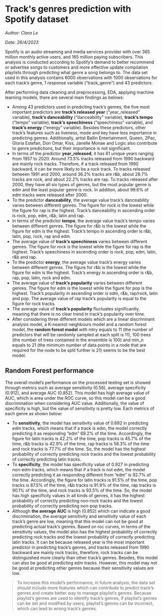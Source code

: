 # Track's genres prediction with Spotify dataset
_Author: Clara Le_

_Date: 26/4/2023_

Spotify is an audio streaming and media services provider with over 365 million monthly active users, and 165 million paying subscribers. This analysis is conducted according to Spotify’s demand to better recommend or advertise songs to customers and more effective update compilation playlists through predicting what genre a song belongs to. The data set used in this analysis contains 6000 observations with 1000 observations for each track’s genre, 1 response variable (“track_genre”) and 43 predictors. 

After performing data cleaning and preprocessing, EDA, applying machine learning models, there are several main findings as belows:
+ Among 43 predictors used in predicting track’s genres, the five most important predictors are **track’s released year** (“year_released” variable), **track’s danceability** (“danceability” variable), **track’s tempo** (“tempo” variable), **track’s speechiness** (“speechiness” variable), and **track’s energy** (“energy” variable). Besides these predictors, other track’s features such as liveness, mode and key have less importance in predicting genres. Additionally, artist Ballin Entertainment, Queen, 2Pac, Gloria Estefan, Don Omar, Kiss, Janelle Monae and Logic also contribute to genre predictions, but their importance is not significant.
+ In terms of the predictor **year_released**, it has 61 unique years ranging from 1957 to 2020. Around 73.5% tracks released from 1990 backward are mainly rock tracks. Therefore, if a track released from 1990 backward, it can be more likely to be a rock track. To tracks released between 1991 and 2000, around 36.2% tracks are r&b, about 28.7% tracks are rock, and about 22.2% tracks are rap. To tracks released after 2000, they have all six types of genres, but the most popular genre is edm and the least popular genre is rock. In addition, about 99.6% of edm tracks were released after 2000.
+ To the predictor **danceability**, the average value track’s danceability varies between different genres. The figure for rock is the lowest while the figure for rap is the highest. Track’s danceability in ascending order is rock, pop, edm, r&b, latin and rap.
+ In terms of the predictor **tempo**, the average value track’s tempo varies between different genres. The figure for r&b is the lowest while the figure for edm is the highest. Track’s tempo in ascending order is r&b, latin, pop, rock, rap and edm.
+ The average value of **track’s speechiness** varies between different genres. The figure for rock is the lowest while the figure for rap is the highest. Track’s speechiness in ascending order is rock, pop, edm, latin, r&b and rap.
+ To the predictor **energy**, the average value track’s energy varies between different genres. The figure for r&b is the lowest while the figure for edm is the highest. Track’s energy in ascending order is r&b, rap, pop, latin, rock and edm.
+ The average value of **track’s popularity** varies between different genres. The figure for edm is the lowest while the figure for pop is the highest. Track’s popularity in ascending order is edm, r&b, rap/rock, latin and pop. The average value of rap track’s popularity is equal to the figure for rock tracks.
+ The average value of **track’s popularity** fluctuates significantly, meaning that there is no clear trend in track’s popularity over time.
+ After considering three different models which are a linear discriminant analysis model, a K-nearest neighbours model and a random forest model, the **random forest model** with mtry equals to 11 (the number of predictors that will be randomly sampled at each split is 11), 100 trees (the number of trees contained in the ensemble is 100) and min_n equals to 21 (the minimum number of data points in a node that are required for the node to be split further is 21) seems to be the best model.

## Random Forest performance
The overall model’s performance on the processed testing set is showed through metrics such as average sensitivity (0.56), average specificity (0.912), and average AUC (0.852). This model has high average value of AUC, which is area under the ROC curve, so this model can be a good discrimination when considering AUC value. Additionally, the value of specificity is high, but the value of sensitivity is pretty low. Each metrics of each genre as shown below:
+ To **sensitivity**, the model has sensitivity value of 0.692 in predicting edm tracks, which means that if a track is edm, the model correctly predicting it as responding “edm” 69.2% of the time. Accordingly, the figure for latin tracks is 42.2% of the time, pop tracks is 45.7% of the time, r&b tracks is 42.9% of the time, rap tracks is 58.3% of the time and rock tracks is 77.7% of the time. So, the model has the highest probability of correctly predicting rock tracks and the lowest probability of correctly predicting latin tracks.
+ To **specificity**, the model has specificity value of 0.927 in predicting non-edm tracks, which means that if a track is not edm, the model correctly predicting it as responding different from “edm” is 92.7% of the time. Accordingly, the figure for latin tracks is 91.5% of the time, pop tracks is 87.5% of the time, r&b tracks is 91.9% of the time, rap tracks is 90.1% of the time, and rock tracks is 93.5% of the time. So, the model has high specificity values in all kinds of genres, it has the highest probability of correctly predicting non-rock tracks and the lowest probability of correctly predicting non-pop tracks.
+ Although **the average AUC** is high (0.852) which can indicate a good discrimination, the average sensitivity and sensitivity value of each track’s genre are low, meaning that this model can not be good at predicting actual track’s genres. Based on roc curves, in terms of the sensitivity values, the model also has the highest probability of correctly predicting rock tracks and the lowest probability of correctly predicting latin tracks. It can be because released year is the most important predictor in predicting track’s genres, and tracks released from 1990 backward are mainly rock tracks, therefore, rock tracks can be distinguished more clearly than other track’s genres. Besides, this model can also be good at predicting edm tracks. However, this model may not be good at predicting other genres because their sensitivity values are low.
 
> To increase this model’s performance, in future analysis, the data set should include more features which can contribute to predict track’s genres and create better way to manage playlist’s genres. Because playlist’s genres are used to identify track’s genres, if playlist’s genres can be set and modified by users, playlist’s genres can be incorrect, which can lead to wrong track’s genres.
